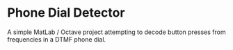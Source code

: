# Phone Dial Detector

A simple MatLab / Octave project attempting to decode button presses
from frequencies in a DTMF phone dial.
